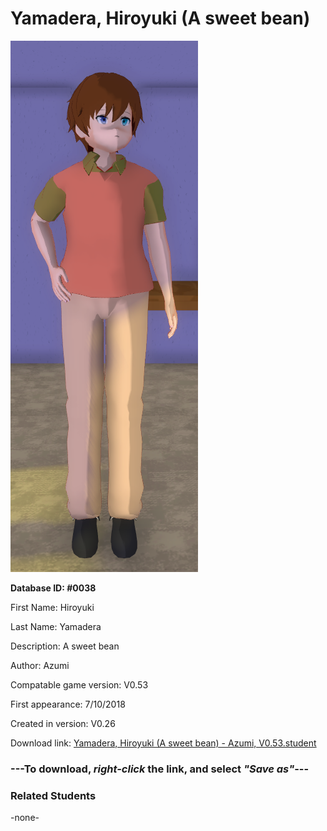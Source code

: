 # Yamadera, Hiroyuki (A sweet bean)

<img src="../../Files/Images/Yamadera, Hiroyuki (A sweet bean).png" title="Yamadera, Hiroyuki (A sweet bean) - Azumi, V0.53">

**Database ID: #0038**

First Name: Hiroyuki

Last Name: Yamadera

Description: A sweet bean

Author: Azumi

Compatable game version: V0.53

First appearance: 7/10/2018

Created in version: V0.26

Download link: <a href="https://raw.githubusercontent.com/Arbiter1223/Daigaku-Gurashi-Custom-Students/master/Files/Student%20Files/Yamadera%2C%20Hiroyuki%20(A%20sweet%20bean)%20-%20Azumi%2C%20V0.53.student">Yamadera, Hiroyuki (A sweet bean) - Azumi, V0.53.student</a>

### ---**To download, _right-click_ the link, and select _"Save as"_**---

### Related Students

-none-
